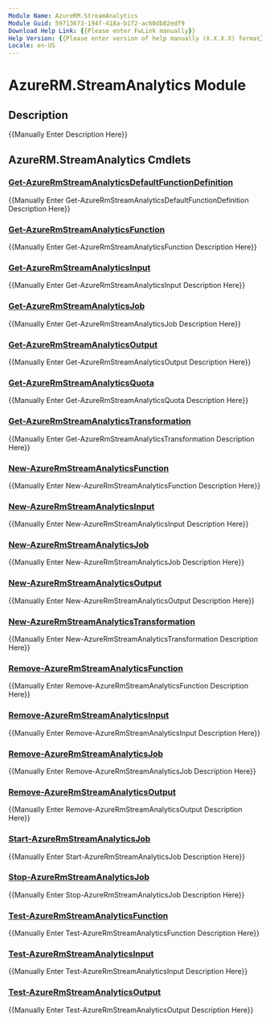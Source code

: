 ```yaml
---
Module Name: AzureRM.StreamAnalytics
Module Guid: 59713673-194f-418a-b1f2-ac60db82edf9
Download Help Link: {{Please enter FwLink manually}}
Help Version: {{Please enter version of help manually (X.X.X.X) format}}
Locale: en-US
---
```


# AzureRM.StreamAnalytics Module
## Description
{{Manually Enter Description Here}}

## AzureRM.StreamAnalytics Cmdlets
### [Get-AzureRmStreamAnalyticsDefaultFunctionDefinition](Get-AzureRmStreamAnalyticsDefaultFunctionDefinition.md)
{{Manually Enter Get-AzureRmStreamAnalyticsDefaultFunctionDefinition Description Here}}

### [Get-AzureRmStreamAnalyticsFunction](Get-AzureRmStreamAnalyticsFunction.md)
{{Manually Enter Get-AzureRmStreamAnalyticsFunction Description Here}}

### [Get-AzureRmStreamAnalyticsInput](Get-AzureRmStreamAnalyticsInput.md)
{{Manually Enter Get-AzureRmStreamAnalyticsInput Description Here}}

### [Get-AzureRmStreamAnalyticsJob](Get-AzureRmStreamAnalyticsJob.md)
{{Manually Enter Get-AzureRmStreamAnalyticsJob Description Here}}

### [Get-AzureRmStreamAnalyticsOutput](Get-AzureRmStreamAnalyticsOutput.md)
{{Manually Enter Get-AzureRmStreamAnalyticsOutput Description Here}}

### [Get-AzureRmStreamAnalyticsQuota](Get-AzureRmStreamAnalyticsQuota.md)
{{Manually Enter Get-AzureRmStreamAnalyticsQuota Description Here}}

### [Get-AzureRmStreamAnalyticsTransformation](Get-AzureRmStreamAnalyticsTransformation.md)
{{Manually Enter Get-AzureRmStreamAnalyticsTransformation Description Here}}

### [New-AzureRmStreamAnalyticsFunction](New-AzureRmStreamAnalyticsFunction.md)
{{Manually Enter New-AzureRmStreamAnalyticsFunction Description Here}}

### [New-AzureRmStreamAnalyticsInput](New-AzureRmStreamAnalyticsInput.md)
{{Manually Enter New-AzureRmStreamAnalyticsInput Description Here}}

### [New-AzureRmStreamAnalyticsJob](New-AzureRmStreamAnalyticsJob.md)
{{Manually Enter New-AzureRmStreamAnalyticsJob Description Here}}

### [New-AzureRmStreamAnalyticsOutput](New-AzureRmStreamAnalyticsOutput.md)
{{Manually Enter New-AzureRmStreamAnalyticsOutput Description Here}}

### [New-AzureRmStreamAnalyticsTransformation](New-AzureRmStreamAnalyticsTransformation.md)
{{Manually Enter New-AzureRmStreamAnalyticsTransformation Description Here}}

### [Remove-AzureRmStreamAnalyticsFunction](Remove-AzureRmStreamAnalyticsFunction.md)
{{Manually Enter Remove-AzureRmStreamAnalyticsFunction Description Here}}

### [Remove-AzureRmStreamAnalyticsInput](Remove-AzureRmStreamAnalyticsInput.md)
{{Manually Enter Remove-AzureRmStreamAnalyticsInput Description Here}}

### [Remove-AzureRmStreamAnalyticsJob](Remove-AzureRmStreamAnalyticsJob.md)
{{Manually Enter Remove-AzureRmStreamAnalyticsJob Description Here}}

### [Remove-AzureRmStreamAnalyticsOutput](Remove-AzureRmStreamAnalyticsOutput.md)
{{Manually Enter Remove-AzureRmStreamAnalyticsOutput Description Here}}

### [Start-AzureRmStreamAnalyticsJob](Start-AzureRmStreamAnalyticsJob.md)
{{Manually Enter Start-AzureRmStreamAnalyticsJob Description Here}}

### [Stop-AzureRmStreamAnalyticsJob](Stop-AzureRmStreamAnalyticsJob.md)
{{Manually Enter Stop-AzureRmStreamAnalyticsJob Description Here}}

### [Test-AzureRmStreamAnalyticsFunction](Test-AzureRmStreamAnalyticsFunction.md)
{{Manually Enter Test-AzureRmStreamAnalyticsFunction Description Here}}

### [Test-AzureRmStreamAnalyticsInput](Test-AzureRmStreamAnalyticsInput.md)
{{Manually Enter Test-AzureRmStreamAnalyticsInput Description Here}}

### [Test-AzureRmStreamAnalyticsOutput](Test-AzureRmStreamAnalyticsOutput.md)
{{Manually Enter Test-AzureRmStreamAnalyticsOutput Description Here}}


